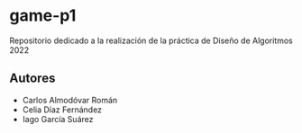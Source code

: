 # game-p1
Repositorio dedicado a la realización de la práctica de Diseño de Algoritmos 2022

## Autores
- Carlos Almodóvar Román
- Celia Díaz Fernández
- Iago García Suárez


